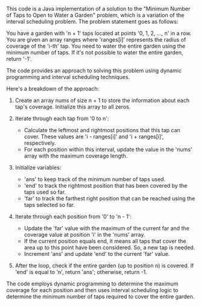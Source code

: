 This code is a Java implementation of a solution to the "Minimum Number of Taps to Open to Water a Garden" problem, which is a variation of the interval scheduling 
problem. The problem statement goes as follows:

You have a garden with 'n + 1' taps located at points '0, 1, 2, ..., n' in a row. You are given an array ranges where 'ranges[i]' represents the radius of coverage 
of the 'i-th' tap. You need to water the entire garden using the minimum number of taps. If it's not possible to water the entire garden, return '-1'.

The code provides an approach to solving this problem using dynamic programming and interval scheduling techniques.

Here's a breakdown of the approach:

1. Create an array nums of size n + 1 to store the information about each tap's coverage. Initialize this array to all zeros.

2. Iterate through each tap from '0 to n':
   - Calculate the leftmost and rightmost positions that this tap can cover. These values are 'i - ranges[i]' and 'i + ranges[i]', respectively.
   - For each position within this interval, update the value in the 'nums' array with the maximum coverage length.

3. Initialize variables:
   - 'ans' to keep track of the minimum number of taps used.
   - 'end' to track the rightmost position that has been covered by the taps used so far.
   - 'far' to track the farthest right position that can be reached using the taps selected so far.
  
4. Iterate through each position from '0' to 'n - 1':
   - Update the 'far' value with the maximum of the current far and the coverage value at position 'i' in the 'nums' array.
   - If the current position equals end, it means all taps that cover the area up to this point have been considered. So, a new tap is needed.
   - Increment 'ans' and update 'end' to the current 'far' value.

5. After the loop, check if the entire garden (up to position n) is covered. If 'end' is equal to 'n', return 'ans'; otherwise, return -1.


The code employs dynamic programming to determine the maximum coverage for each position and then uses interval scheduling logic to determine the minimum number of 
taps required to cover the entire garden.
